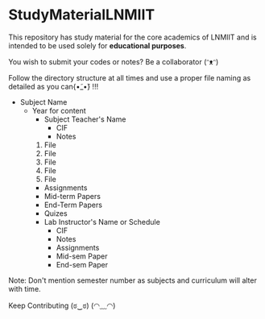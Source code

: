 # StudyMaterialLNMIIT
This repository has study material for the core academics of LNMIIT and is intended to be used solely for **educational purposes**.

You wish to submit your codes or notes?
Be a collaborator (ᵔᴥᵔ) 

Follow the directory structure at all times and use a proper file naming as detailed as you can{•̃_•̃} !!!

- Subject Name
  - Year for content
    - Subject Teacher's Name
      - CIF
      - Notes
	1. File
	2. File
	3. File
	4. File
	5. File
      - Assignments
      - Mid-term Papers
      - End-Term Papers
      - Quizes
    - Lab Instructor's Name or Schedule
      - CIF
      - Notes
      - Assignments
      - Mid-sem Paper
      - End-sem Paper

Note: Don't mention semester number as subjects and curriculum will alter with time.

Keep Contributing (ಠ‿ಠ) (◠﹏◠)

